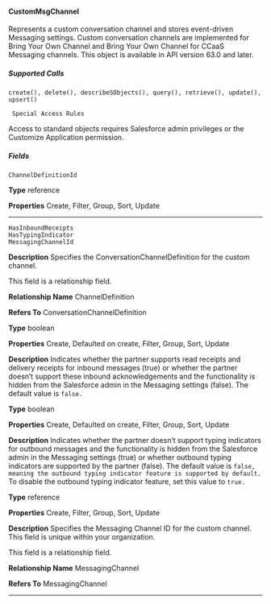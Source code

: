 #### CustomMsgChannel

Represents a custom conversation channel and stores event-driven Messaging settings. Custom conversation channels are implemented
for Bring Your Own Channel and Bring Your Own Channel for CCaaS Messaging channels. This object is available in API version 63.0 and
later.

##### Supported Calls
```
create(), delete(), describeSObjects(), query(), retrieve(), update(), upsert()

 Special Access Rules

```
Access to standard objects requires Salesforce admin privileges or the Customize Application permission.

##### Fields

```
ChannelDefinitionId

```

**Type**
reference

**Properties**
Create, Filter, Group, Sort, Update


-----

```
HasInboundReceipts
HasTypingIndicator
MessagingChannelId

```

**Description**
Specifies the ConversationChannelDefinition for the custom channel.

This field is a relationship field.

**Relationship Name**
ChannelDefinition

**Refers To**
ConversationChannelDefinition

**Type**
boolean

**Properties**
Create, Defaulted on create, Filter, Group, Sort, Update

**Description**
Indicates whether the partner supports read receipts and delivery receipts for inbound
messages (true) or whether the partner doesn’t support these inbound acknowledgements
and the functionality is hidden from the Salesforce admin in the Messaging settings (false).
The default value is `false.`

**Type**
boolean

**Properties**
Create, Defaulted on create, Filter, Group, Sort, Update

**Description**
Indicates whether the partner doesn’t support typing indicators for outbound messages and
the functionality is hidden from the Salesforce admin in the Messaging settings (true) or
whether outbound typing indicators are supported by the partner (false). The default
value is `false, meaning the outbound typing indicator feature is supported by default.`
To disable the outbound typing indicator feature, set this value to `true.`

**Type**
reference

**Properties**
Create, Filter, Group, Sort, Update

**Description**
Specifies the Messaging Channel ID for the custom channel. This field is unique within your
organization.

This field is a relationship field.

**Relationship Name**
MessagingChannel

**Refers To**
MessagingChannel


-----
